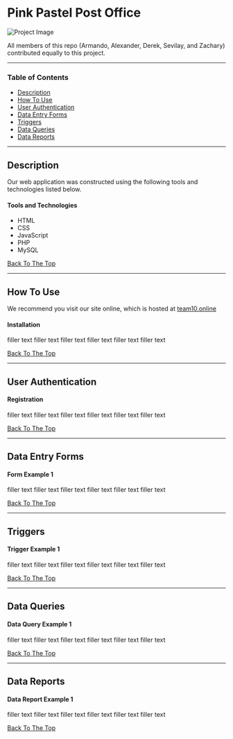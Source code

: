 # Pink Pastel Post Office

![Project Image](Images/project.png)

All members of this repo (Armando, Alexander, Derek, Sevilay, and Zachary) contributed equally to this project.

---

### Table of Contents
- [Description](#description)
- [How To Use](#how-to-use)
- [User Authentication](#user-authentication)
- [Data Entry Forms](#data-entry-forms)
- [Triggers](#triggers)
- [Data Queries](#data-queries)
- [Data Reports](#data-reports)

---

## Description

Our web application was constructed using the following tools and technologies listed below.

#### Tools and Technologies

- HTML
- CSS
- JavaScript
- PHP
- MySQL

[Back To The Top](#pink-pastel-post-office)

---

## How To Use

We recommend you visit our site online, which is hosted at [team10.online](https://team10.online/)

#### Installation
filler text filler text filler text filler text filler text filler text

[Back To The Top](#pink-pastel-post-office)

---

## User Authentication

#### Registration
filler text filler text filler text filler text filler text filler text

[Back To The Top](#pink-pastel-post-office)

---

## Data Entry Forms

#### Form Example 1
filler text filler text filler text filler text filler text filler text

[Back To The Top](#pink-pastel-post-office)

---

## Triggers

#### Trigger Example 1
filler text filler text filler text filler text filler text filler text

[Back To The Top](#pink-pastel-post-office)

---

## Data Queries

#### Data Query Example 1
filler text filler text filler text filler text filler text filler text

[Back To The Top](#pink-pastel-post-office)

---

## Data Reports


#### Data Report Example 1
filler text filler text filler text filler text filler text filler text

[Back To The Top](#pink-pastel-post-office)

